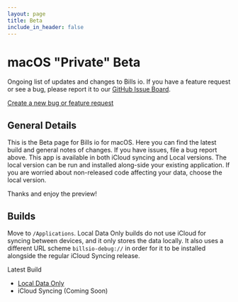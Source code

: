 ```yaml
---
layout: page
title: Beta
include_in_header: false
---
```


# macOS "Private" Beta

Ongoing list of updates and changes to Bills io. If you have a feature request or see a bug, please report it to our [GitHub Issue Board](https://github.com/studioember/billsio.app/issues).

[Create a new bug or feature request](https://github.com/studioember/billsio.app/issues/new)

## General Details

This is the Beta page for Bills io for macOS. Here you can find the latest build and general notes of changes. If you have issues, file a bug report above. This app is available in both iCloud syncing and Local versions. The local version can be run and installed along-side your existing application. If you are worried about non-released code affecting your data, choose the local version.

Thanks and enjoy the preview!

## Builds

Move to `/Applications`. Local Data Only builds do not use iCloud for syncing between devices, and it only stores the data locally. It also uses a different URL scheme `billsio-debug://` in order for it to be installed alongside the regular iCloud Syncing release.

Latest Build
- [Local Data Only](https://f001.backblazeb2.com/file/Studio-Ember/applications/billsio/macOS/latest/local.zip)
- iCloud Syncing (Coming Soon)